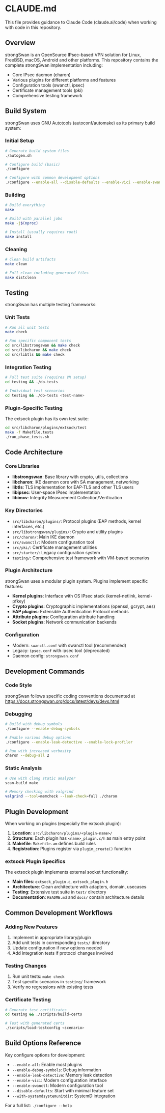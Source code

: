 # CLAUDE.md

This file provides guidance to Claude Code (claude.ai/code) when working with code in this repository.

## Overview

strongSwan is an OpenSource IPsec-based VPN solution for Linux, FreeBSD, macOS, Android and other platforms. This repository contains the complete strongSwan implementation including:

- Core IPsec daemon (charon)
- Various plugins for different platforms and features
- Configuration tools (swanctl, ipsec)
- Certificate management tools (pki)
- Comprehensive testing framework

## Build System

strongSwan uses GNU Autotools (autoconf/automake) as its primary build system:

### Initial Setup
```bash
# Generate build system files
./autogen.sh

# Configure build (basic)
./configure

# Configure with common development options
./configure --enable-all --disable-defaults --enable-vici --enable-swanctl --enable-systemd --enable-openssl
```

### Building
```bash
# Build everything
make

# Build with parallel jobs
make -j$(nproc)

# Install (usually requires root)
make install
```

### Cleaning
```bash
# Clean build artifacts
make clean

# Full clean including generated files
make distclean
```

## Testing

strongSwan has multiple testing frameworks:

### Unit Tests
```bash
# Run all unit tests
make check

# Run specific component tests
cd src/libstrongswan && make check
cd src/libcharon && make check
cd src/libtls && make check
```

### Integration Testing
```bash
# Full test suite (requires VM setup)
cd testing && ./do-tests

# Individual test scenarios
cd testing && ./do-tests <test-name>
```

### Plugin-Specific Testing
The extsock plugin has its own test suite:
```bash
cd src/libcharon/plugins/extsock/test
make -f Makefile.tests
./run_phase_tests.sh
```

## Code Architecture

### Core Libraries
- **libstrongswan**: Base library with crypto, utils, collections
- **libcharon**: IKE daemon core with SA management, networking
- **libtls**: TLS implementation for EAP-TLS and other TLS users
- **libipsec**: User-space IPsec implementation
- **libimcv**: Integrity Measurement Collection/Verification

### Key Directories
- `src/libcharon/plugins/`: Protocol plugins (EAP methods, kernel interfaces, etc.)
- `src/libstrongswan/plugins/`: Crypto and utility plugins
- `src/charon/`: Main IKE daemon
- `src/swanctl/`: Modern configuration tool
- `src/pki/`: Certificate management utilities
- `src/starter/`: Legacy configuration system
- `testing/`: Comprehensive test framework with VM-based scenarios

### Plugin Architecture
strongSwan uses a modular plugin system. Plugins implement specific features:
- **Kernel plugins**: Interface with OS IPsec stack (kernel-netlink, kernel-pfkey)
- **Crypto plugins**: Cryptographic implementations (openssl, gcrypt, aes)
- **EAP plugins**: Extensible Authentication Protocol methods
- **Attribute plugins**: Configuration attribute handling
- **Socket plugins**: Network communication backends

### Configuration
- Modern: `swanctl.conf` with swanctl tool (recommended)
- Legacy: `ipsec.conf` with ipsec tool (deprecated)
- Daemon config: `strongswan.conf`

## Development Commands

### Code Style
strongSwan follows specific coding conventions documented at https://docs.strongswan.org/docs/latest/devs/devs.html

### Debugging
```bash
# Build with debug symbols
./configure --enable-debug-symbols

# Enable various debug options
./configure --enable-leak-detective --enable-lock-profiler

# Run with increased verbosity
charon --debug-all 2
```

### Static Analysis
```bash
# Use with clang static analyzer
scan-build make

# Memory checking with valgrind
valgrind --tool=memcheck --leak-check=full ./charon
```

## Plugin Development

When working on plugins (especially the extsock plugin):

1. **Location**: `src/libcharon/plugins/<plugin-name>/`
2. **Structure**: Each plugin has `<name>_plugin.c/h` as main entry point
3. **Makefile**: `Makefile.am` defines build rules
4. **Registration**: Plugins register via `plugin_create()` function

### extsock Plugin Specifics
The extsock plugin implements external socket functionality:
- **Main files**: `extsock_plugin.c`, `extsock_plugin.h`
- **Architecture**: Clean architecture with adapters, domain, usecases
- **Testing**: Extensive test suite in `test/` directory
- **Documentation**: `README.md` and `docs/` contain architecture details

## Common Development Workflows

### Adding New Features
1. Implement in appropriate library/plugin
2. Add unit tests in corresponding `tests/` directory
3. Update configuration if new options needed
4. Add integration tests if protocol changes involved

### Testing Changes
1. Run unit tests: `make check`
2. Test specific scenarios in `testing/` framework
3. Verify no regressions with existing tests

### Certificate Testing
```bash
# Generate test certificates
cd testing && ./scripts/build-certs

# Test with generated certs
./scripts/load-testconfig <scenario>
```

## Build Options Reference

Key configure options for development:
- `--enable-all`: Enable most plugins
- `--enable-debug-symbols`: Debug information
- `--enable-leak-detective`: Memory leak detection
- `--enable-vici`: Modern configuration interface
- `--enable-swanctl`: Modern configuration tool
- `--disable-defaults`: Start with minimal feature set
- `--with-systemdsystemunitdir`: SystemD integration

For a full list: `./configure --help`